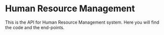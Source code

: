# Human Resource Management

This is the API for Human Resource Management system. Here you will find the code and the end-points.